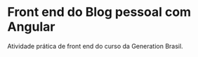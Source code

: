# Front end do Blog pessoal com Angular

Atividade prática de front end do curso da Generation Brasil.
